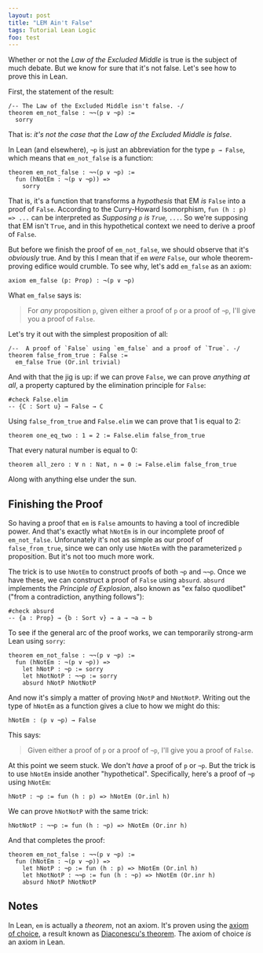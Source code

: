 ```yaml
---
layout: post
title: "LEM Ain't False"
tags: Tutorial Lean Logic
foo: test
---
```


Whether or not the _Law of the Excluded Middle_ is true is the subject of much
debate.
But we know for sure that it's not false.
Let's see how to prove this in Lean.

First, the statement of the result:

```lean
/-- The Law of the Excluded Middle isn't false. -/
theorem em_not_false : ¬¬(p ∨ ¬p) :=
  sorry
```

That is: _it's not the case that the Law of the Excluded Middle is false_.

In Lean (and elsewhere), `¬p` is just an abbreviation for the type `p → False`,
which means that `em_not_false` is a function:

```lean
theorem em_not_false : ¬¬(p ∨ ¬p) :=
  fun (hNotEm : ¬(p ∨ ¬p)) =>
    sorry
```

That is, it's a function that transforms a _hypothesis_ that EM _is_ `False`
into a proof of `False`.
According to the Curry-Howard Isomorphism, `fun (h : p) => ...` can be
interpreted as _Supposing `p` is `True`, `...`_.
So we're supposing that EM isn't `True`, and in this hypothetical context we
need to derive a proof of `False`.

But before we finish the proof of `em_not_false`, we should observe that it's
_obviously_ true.
And by this I mean that if `em` _were_ `False`, our whole theorem-proving
edifice would crumble.
To see why, let's add `em_false` as an axiom:

```lean
axiom em_false (p: Prop) : ¬(p ∨ ¬p)
```

What `em_false` says is:

> For _any_ proposition `p`, given either a proof of `p` or a proof of `¬p`,
> I'll give you a proof of `False`.

Let's try it out with the simplest proposition of all:

```lean
/--  A proof of `False` using `em_false` and a proof of `True`. -/
theorem false_from_true : False :=
  em_false True (Or.inl trivial)
```

And with that the jig is up: if we can prove `False`, we can prove _anything at
all_, a property captured by the elimination principle for `False`:

```lean
#check False.elim
-- {C : Sort u} → False → C
```

Using `false_from_true` and `False.elim` we can prove that 1 is equal to 2:

```lean
theorem one_eq_two : 1 = 2 := False.elim false_from_true
```

That every natural number is equal to 0:

```lean
theorem all_zero : ∀ n : Nat, n = 0 := False.elim false_from_true
```

Along with anything else under the sun.

## Finishing the Proof

So having a proof that `em` is `False` amounts to having a tool of incredible
power.
And that's exactly what `hNotEm` is in our incomplete proof of `em_not_false`.
Unforunately it's not as simple as our proof of `false_from_true`, since we can
only use `hNotEm` with the parameterized `p` proposition.
But it's not too much more work.

The trick is to use `hNotEm` to construct proofs of both `¬p` and `¬¬p`.
Once we have these, we can construct a proof of `False` using `absurd`.
`absurd` implements the _Principle of Explosion_, also known as "ex falso
quodlibet" ("from a contradiction, anything follows"):

```lean
#check absurd
-- {a : Prop} → {b : Sort v} → a → ¬a → b
```

To see if the general arc of the proof works, we can temporarily strong-arm Lean
using `sorry`:

```lean
theorem em_not_false : ¬¬(p ∨ ¬p) :=
  fun (hNotEm : ¬(p ∨ ¬p)) =>
    let hNotP : ¬p := sorry
    let hNotNotP : ¬¬p := sorry
    absurd hNotP hNotNotP
```

And now it's simply a matter of proving `hNotP` and `hNotNotP`.
Writing out the type of `hNotEm` as a function gives a clue to how we might do
this:

```lean
hNotEm : (p ∨ ¬p) → False
```

This says:

> Given either a proof of `p` or a proof of `¬p`, I'll give you a proof of
> `False`.

At this point we seem stuck.
We don't _have_ a proof of `p` or `¬p`.
But the trick is to use `hNotEm` inside another "hypothetical".
Specifically, here's a proof of `¬p` using `hNotEm`:

```lean
hNotP : ¬p := fun (h : p) => hNotEm (Or.inl h)
```

We can prove `hNotNotP` with the same trick:

```lean
hNotNotP : ¬¬p := fun (h : ¬p) => hNotEm (Or.inr h)
```

And that completes the proof:

```lean
theorem em_not_false : ¬¬(p ∨ ¬p) :=
  fun (hNotEm : ¬(p ∨ ¬p)) =>
    let hNotP : ¬p := fun (h : p) => hNotEm (Or.inl h)
    let hNotNotP : ¬¬p := fun (h : ¬p) => hNotEm (Or.inr h)
    absurd hNotP hNotNotP
```

## Notes

In Lean, `em` is actually a _theorem_, not an axiom.
It's proven using the [axiom of choice](https://en.wikipedia.org/wiki/Axiom_of_choice),
a result known as
[Diaconescu's theorem](https://en.wikipedia.org/wiki/Diaconescu%27s_theorem).
The axiom of choice _is_ an axiom in Lean.
